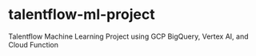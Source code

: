 # talentflow-ml-project
Talentflow Machine Learning Project using GCP BigQuery, Vertex AI, and Cloud Function

